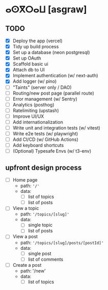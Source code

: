 # ⴰⵙⴳⵔⴰⵡ [asgraw]

## TODO

- [x] Deploy the app (vercel)
- [x] Tidy up build process
- [x] Set up a database (neon postgresql)
- [x] Set up OAuth
- [x] Scaffold basic ui
- [x] Attach db to UI
- [x] Implement authentication (w/ next-auth)
- [x] Add logger (w/ pino)
- [ ] "Taints" (server only / DAO)
- [ ] Routing/new post page (parallel route)
- [ ] Error management (w/ Sentry)
- [ ] Analytics (posthog)
- [ ] Ratelimiting (upstash)
- [ ] Improve UI/UX
- [ ] Add internationalization
- [ ] Write unit and integration tests (w/ vitest)
- [ ] Write e2e tests (w/ playwright)
- [ ] Add CI/CD (w/ GitHub Actions)
- [ ] Add keyboard shortcuts
- [ ] (Optional) Typesafe Envs (w/ t3-env)

## upfront design process

- [ ] Home page
  - path: `'/'`
  - data:
    - [ ] list of topics
    - [ ] list of posts
- [ ] View a topic
  - path: `'/topics/[slug]'`
  - data:
    - [ ] single topic
    - [ ] list of posts
- [ ] View a post
  - path: `'/topics/[slug]/posts/[postId]'`
  - data:
    - [ ] single post
    - [ ] list of comments
- [ ] Create a post
  - path: '/new'
  - data:
    - [ ] list of topics
